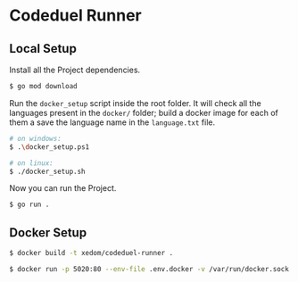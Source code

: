# Codeduel Runner

## Local Setup

Install all the Project dependencies.

```bash
$ go mod download
```

Run the `docker_setup` script inside the root folder. It will check all the languages present in the `docker/` folder; build a docker image for each of them a save the language name in the `language.txt` file.

```bash
# on windows:
$ .\docker_setup.ps1

# on linux:
$ ./docker_setup.sh
```

Now you can run the Project.

```bash
$ go run .
```

## Docker Setup

```bash
$ docker build -t xedom/codeduel-runner .

$ docker run -p 5020:80 --env-file .env.docker -v /var/run/docker.sock:/var/run/docker.sock xedom/codeduel-runner
```
